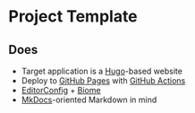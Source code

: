 # Project Template

## Does

- Target application is a [Hugo](https://gohugo.io/)-based website
- Deploy to [GitHub Pages](https://pages.github.com/) with [GitHub Actions](https://github.com/features/actions)
- [EditorConfig](https://editorconfig.org/) + [Biome](https://biomejs.dev)
- [MkDocs](https://www.mkdocs.org/)-oriented Markdown in mind
